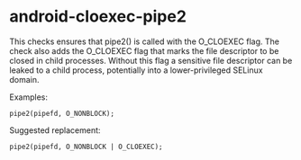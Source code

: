 android-cloexec-pipe2
=====================

This checks ensures that pipe2() is called with the O\_CLOEXEC flag. The
check also adds the O\_CLOEXEC flag that marks the file descriptor to be
closed in child processes. Without this flag a sensitive file descriptor
can be leaked to a child process, potentially into a lower-privileged
SELinux domain.

Examples:

    pipe2(pipefd, O_NONBLOCK);

Suggested replacement:

    pipe2(pipefd, O_NONBLOCK | O_CLOEXEC);
